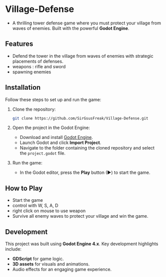 # Village-Defense
- A thrilling tower defense game where you must protect your village from waves of enemies. Built with the powerful **Godot Engine**.

## Features
- Defend the tower in the village from waves of enemies with strategic placements of defenses.
- weapons : rifle and sword
- spawning enemies

## Installation
Follow these steps to set up and run the game:

1. Clone the repository:
    ```bash
    git clone https://github.com/SirGsusFreak/Village-Defense.git
    ```
2. Open the project in the Godot Engine:
    - Download and install [Godot Engine](https://godotengine.org/download).
    - Launch Godot and click **Import Project**.
    - Navigate to the folder containing the cloned repository and select the `project.godot` file.

3. Run the game:
    - In the Godot editor, press the **Play** button (▶) to start the game.

## How to Play
- Start the game
- control with W, S, A, D
- right click on mouse to use weapon
- Survive all enemy waves to protect your village and win the game.

## Development
This project was built using **Godot Engine 4.x**. Key development highlights include:
- **GDScript** for game logic.
- **3D assets** for visuals and animations.
- Audio effects for an engaging game experience.

 
